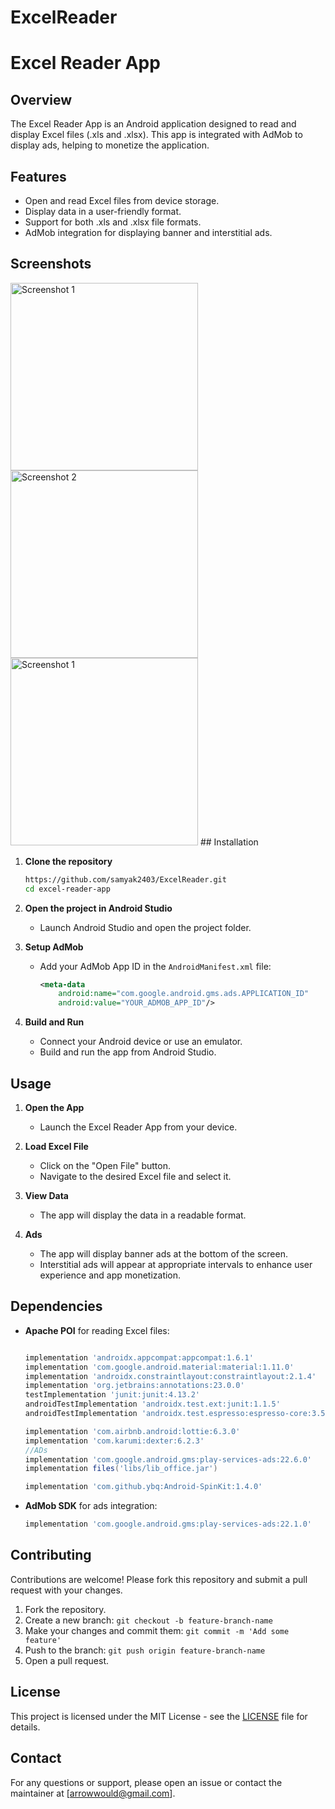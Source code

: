 # ExcelReader

# Excel Reader App

## Overview
The Excel Reader App is an Android application designed to read and display Excel files (.xls and .xlsx). This app is integrated with AdMob to display ads, helping to monetize the application.

## Features
- Open and read Excel files from device storage.
- Display data in a user-friendly format.
- Support for both .xls and .xlsx file formats.
- AdMob integration for displaying banner and interstitial ads.

## Screenshots
<img src="https://github.com/samyak2403/Flashlight-ORG/assets/126759819/bbd4830b-d9d6-4383-ae32-1a8211a90be1" alt="Screenshot 1" width="300"/>
<img src="https://github.com/user-attachments/assets/956667a6-22e3-4a8a-968c-2ad7c789cd28" alt="Screenshot 2" width="300"/>




<img src="https://github.com/samyak2403/Flashlight-ORG/assets/126759819/abe7323e-1dc6-4c26-8a97-41d061389deb" alt="Screenshot 1" width="300"/>
## Installation

1. **Clone the repository**
    ```sh
    https://github.com/samyak2403/ExcelReader.git
    cd excel-reader-app
    ```

2. **Open the project in Android Studio**
    - Launch Android Studio and open the project folder.

3. **Setup AdMob**
    - Add your AdMob App ID in the `AndroidManifest.xml` file:
        ```xml
        <meta-data
            android:name="com.google.android.gms.ads.APPLICATION_ID"
            android:value="YOUR_ADMOB_APP_ID"/>
        ```

4. **Build and Run**
    - Connect your Android device or use an emulator.
    - Build and run the app from Android Studio.

## Usage

1. **Open the App**
    - Launch the Excel Reader App from your device.

2. **Load Excel File**
    - Click on the "Open File" button.
    - Navigate to the desired Excel file and select it.

3. **View Data**
    - The app will display the data in a readable format.

4. **Ads**
    - The app will display banner ads at the bottom of the screen.
    - Interstitial ads will appear at appropriate intervals to enhance user experience and app monetization.


## Dependencies

- **Apache POI** for reading Excel files:
    ```gradle

    implementation 'androidx.appcompat:appcompat:1.6.1'
    implementation 'com.google.android.material:material:1.11.0'
    implementation 'androidx.constraintlayout:constraintlayout:2.1.4'
    implementation 'org.jetbrains:annotations:23.0.0'
    testImplementation 'junit:junit:4.13.2'
    androidTestImplementation 'androidx.test.ext:junit:1.1.5'
    androidTestImplementation 'androidx.test.espresso:espresso-core:3.5.1'

    implementation 'com.airbnb.android:lottie:6.3.0'
    implementation 'com.karumi:dexter:6.2.3'
    //ADs
    implementation 'com.google.android.gms:play-services-ads:22.6.0'
    implementation files('libs/lib_office.jar')

    implementation 'com.github.ybq:Android-SpinKit:1.4.0'
    ```
- **AdMob SDK** for ads integration:
    ```gradle
    implementation 'com.google.android.gms:play-services-ads:22.1.0'
    ```

## Contributing

Contributions are welcome! Please fork this repository and submit a pull request with your changes.

1. Fork the repository.
2. Create a new branch: `git checkout -b feature-branch-name`
3. Make your changes and commit them: `git commit -m 'Add some feature'`
4. Push to the branch: `git push origin feature-branch-name`
5. Open a pull request.

## License

This project is licensed under the MIT License - see the [LICENSE](LICENSE) file for details.

## Contact

For any questions or support, please open an issue or contact the maintainer at [arrowwould@gmail.com].


 
